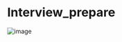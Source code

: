 # Interview_prepare

![image](https://github.com/IlIIIIIIlI/Interview_prepare/assets/68847099/7b3117d8-7737-4050-9a08-d69fb7188055)
